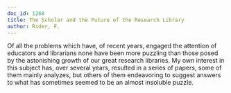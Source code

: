 ```yaml
---
doc_id: 1268
title: The Scholar and the Future of the Research Library
author: Rider, F.
---
```


Of all the problems which have, of recent years,
engaged the attention of educators and librarians
none have been more puzzling than those posed by
the astonishing growth of our great research 
libraries.  My own interest in this subject has, 
over several years, resulted in a series of papers,
some of them mainly analyzes, but others of them
endeavoring to suggest answers to what has 
sometimes seemed to be an almost insoluble puzzle.
